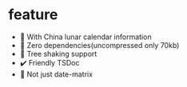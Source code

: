 # feature

+ 🐲 With China lunar calendar information
+ 🔧 Zero dependencies(uncompressed only 70kb)
+ 🎍 Tree shaking support
+ ✔️ Friendly TSDoc
+ 🏇 Not just date-matrix
